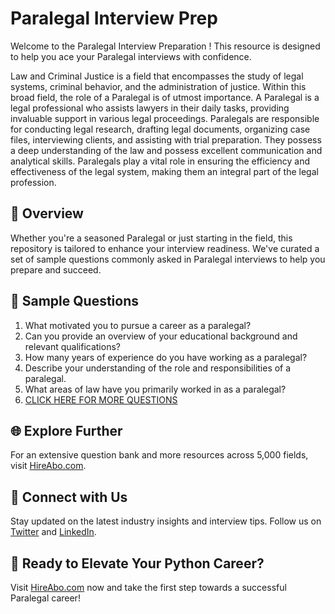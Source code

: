 # Paralegal Interview Prep

Welcome to the Paralegal Interview Preparation ! This resource is designed to help you ace your Paralegal interviews with confidence.

Law and Criminal Justice is a field that encompasses the study of legal systems, criminal behavior, and the administration of justice. Within this broad field, the role of a Paralegal is of utmost importance. A Paralegal is a legal professional who assists lawyers in their daily tasks, providing invaluable support in various legal proceedings. Paralegals are responsible for conducting legal research, drafting legal documents, organizing case files, interviewing clients, and assisting with trial preparation. They possess a deep understanding of the law and possess excellent communication and analytical skills. Paralegals play a vital role in ensuring the efficiency and effectiveness of the legal system, making them an integral part of the legal profession.

## 🚀 Overview

Whether you're a seasoned Paralegal or just starting in the field, this repository is tailored to enhance your interview readiness. We've curated a set of sample questions commonly asked in Paralegal interviews to help you prepare and succeed.

## 📝 Sample Questions

1. What motivated you to pursue a career as a paralegal?
2. Can you provide an overview of your educational background and relevant qualifications?
3. How many years of experience do you have working as a paralegal?
4. Describe your understanding of the role and responsibilities of a paralegal.
5. What areas of law have you primarily worked in as a paralegal?
6. [CLICK HERE FOR MORE QUESTIONS](https://hireabo.com/job/9_2_0/Paralegal)

## 🌐 Explore Further

For an extensive question bank and more resources across 5,000 fields, visit [HireAbo.com](https://www.hireabo.com).

## 📱 Connect with Us

Stay updated on the latest industry insights and interview tips. Follow us on [Twitter](https://twitter.com/hireabo) and [LinkedIn](https://www.linkedin.com/in/hire-abo-3609972a8/).

## 🚀 Ready to Elevate Your Python Career?

Visit [HireAbo.com](https://www.hireabo.com) now and take the first step towards a successful Paralegal career!